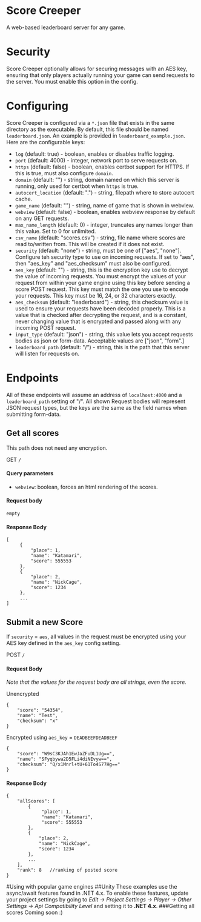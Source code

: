 # Score Creeper
A web-based leaderboard server for any game.

# Security
Score Creeper optionally allows for securing messages with an AES key, ensuring that only players actually running your game can 
send requests to the server. You must enable this option in the config.


# Configuring
Score Creeper is configured via a `*.json` file that exists in the same directory as the executable. By default, this file should be named `leaderboard.json`. An example is
provided in `leaderboard_example.json`. Here are the configurable keys:
- `log` (default: true) - boolean, enables or disables traffic logging.
- `port` (default: 4000) - integer, network port to serve requests on.
- `https` (default: false) - boolean, enables certbot support for HTTPS. If this is true, must also configure `domain`.
- `domain` (default: "") - string, domain named on which this server is running, only used for certbot when `https` is true.
- `autocert_location` (default: ".") - string, filepath where to store autocert cache.
- `game_name` (default: "") - string, name of game that is shown in webview.
- `webview` (default: false) - boolean, enables webview response by default on any GET requests.
- `max_name_length` (default: 0) - integer, truncates any names longer than this value. Set to 0 for unlimited.
- `csv_name` (default: "scores.csv") - string, file name where scores are read to/written from. This will be created if it does not exist.
- `security` (default: "none") - string, must be one of ["aes", "none"]. Configure teh security type to use on incoming requests. If set to "aes", then "aes_key" and "aes_checksum" must also be configured. 
- `aes_key` (default: "") - string, this is the encryption key use to decrypt the value of incoming requests. You must encrypt the values of your request from within your game engine using this key before sending a score POST request. This key must match the one you use to encode your requests. This key must be 16, 24, or 32 characters exactly.
- `aes_checksum` (default: "leaderboard") - string, this checksum value is used to ensure your requests have been decoded properly. This is a value that is checked after decrypting the request, and is a constant, never changing value that is encrypted and passed along with any incoming POST request.  
- `input_type` (default: "json") - string, this value lets you accept requests bodies as json or form-data. Acceptable values are ["json", "form".]
- `leaderboard_path` (default: "/") - string, this is the path that this server will listen for requests on.

# Endpoints
All of these endpoints will assume an address of `localhost:4000` and a `leaderboard_path` setting of "/". All shown Request bodies will represent JSON request types, but the keys are the same as the field names when submitting form-data.
## Get all scores
This path does not need any encryption.

GET `/`

#### Query parameters
- `webview`: boolean, forces an html rendering of the scores.

#### Request body 

`empty`

#### Response Body
```
[
     {
         "place": 1,
         "name": "Katamari",
         "score": 555553
     },
     {
         "place": 2,
         "name": "NickCage",
         "score": 1234
     },
     ...
]
```


## Submit a new Score
If `security` = `aes`, all values in the request must be encrypted using your AES key defined in the `aes_key` config setting.

POST `/`

#### Request Body
*Note that the values for the request body are all strings, even the score.*

Unencrypted
```
{
	"score": "54354",
	"name": "Test",
	"checksum": "x"
}
```

Encrypted using `aes_key` = `DEADBEEFDEADBEEF`
```
{
	"score": "W9sC3KJAh1EwJaZFuDL1Ug==",
	"name": "SFyqbywa2D5FLi4diNEvyw==",
	"checksum": "Q/x1Mnrl+tU+61To4S77Hg=="
}
```


#### Response Body
```
{
    "allScores": [
        {
             "place": 1,
             "name": "Katamari",
             "score": 555553
        },
        {
            "place": 2,
            "name": "NickCage",
            "score": 1234
        },
        ...
    ],
    "rank": 8   //ranking of posted score
}
```

#Using with popular game engines
##Unity
These examples use the async/await features found in .NET 4.x. To enable these features, update your project settings by 
going to *Edit -> Project Settings -> Player -> Other Settings -> Api Compatibility Level* and setting it to **.NET 4.x**. 
###Getting all scores
Coming soon :)